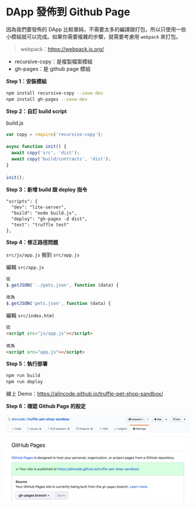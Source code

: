 # DApp 發佈到 Github Page

因為我們要發佈的 DApp 比較單純，不需要太多的編譯跟打包，所以只使用一些小模組就可以完成。如果你需要複雜的步驟，就需要考慮用 `webpack` 來打包。

> webpack：<https://webpack.js.org/>

* recursive-copy：是複製檔案模組
* gh-pages：是 github page 模組

**Step 1：安裝模組**

```sh
npm install recursive-copy --save-dev
npm install gh-pages --save-dev
```

**Step 2：自訂 build script**

build.js

```js
var copy = require('recursive-copy');

async function init() {
  await copy('src', 'dist');
  await copy('build/contracts', 'dist');
}

init();
```

**Step 3：新增 build 跟 deploy 指令**

```
"scripts": {
  "dev": "lite-server",
  "build": "node build.js",
  "deploy": "gh-pages -d dist",
  "test": "truffle test"
},
```
**Step 4：修正路徑問題**

`src/js/app.js` 搬到 `src/app.js`

編輯 `src/app.js`

```js
從
$.getJSON('../pets.json', function (data) {

改為
$.getJSON('pets.json', function (data) {
```

編輯 `src/index.html`

```html
從
<script src="js/app.js"></script>

改為
<script src="app.js"></script>
```

**Step 5：執行部署**

```sh
npm run build
npm run deploy
```

線上 Demo：<https://alincode.github.io/truffle-pet-shop-sandbox/>

**Step 6：確認 Github Page 的設定**

![](assets/truffle/github_setting.png)

![](assets/truffle/gh-pages.png)